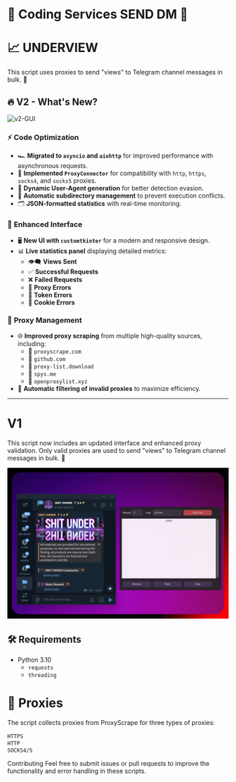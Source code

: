 # 🎫 Coding Services SEND DM 🎫

# 📈 UNDERVIEW

This script uses proxies to send "views" to Telegram channel messages in bulk. 🚀

## 🔥 **V2 - What's New?**  

![v2-GUI](v2.gif)

### ⚡ **Code Optimization**  
- 🏎 **Migrated to `asyncio` and `aiohttp`** for improved performance with asynchronous requests.  
- 🔄 **Implemented `ProxyConnector`** for compatibility with `http`, `https`, `socks4`, and `socks5` proxies.  
- 🚀 **Dynamic User-Agent generation** for better detection evasion.  
- 📂 **Automatic subdirectory management** to prevent execution conflicts.  
- 🗂 **JSON-formatted statistics** with real-time monitoring.  

### 🎨 **Enhanced Interface**  
- 🖥 **New UI with `customtkinter`** for a modern and responsive design.  
- 📊 **Live statistics panel** displaying detailed metrics:  
  - 👁‍🗨 **Views Sent**  
  - ✅ **Successful Requests**  
  - ❌ **Failed Requests**  
  - 🔄 **Proxy Errors**  
  - 🔑 **Token Errors**  
  - 🍪 **Cookie Errors**  

### 📡 **Proxy Management**  
- 🌐 **Improved proxy scraping** from multiple high-quality sources, including:  
  - 🔗 `proxyscrape.com`  
  - 🔗 `github.com`  
  - 🔗 `proxy-list.download`  
  - 🔗 `spys.me`  
  - 🔗 `openproxylist.xyz`  
- 🎯 **Automatic filtering of invalid proxies** to maximize efficiency.  

---

# V1

This script now includes an updated interface and enhanced proxy validation. Only valid proxies are used to send "views" to Telegram channel messages in bulk. 🚀

![Telethon-GUI](main.gif)

## 🛠 Requirements

- Python 3.10
  - `requests`
  - `threading`

# 📡 Proxies

The script collects proxies from ProxyScrape for three types of proxies:

    HTTPS
    HTTP
    SOCKS4/5

Contributing
Feel free to submit issues or pull requests to improve the functionality and error handling in these scripts.
